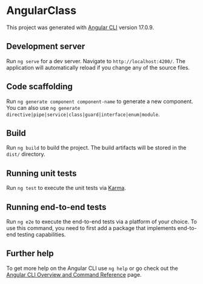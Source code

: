 #  AngularClass

This project was generated with [Angular CLI](https://github.com/angular/angular-cli) version 17.0.9.

##  Development server

Run `ng serve` for a dev server. Navigate to `http://localhost:4200/`. The application will automatically reload if you change any of the source files.

##  Code scaffolding

Run `ng generate component component-name` to generate a new component. You can also use `ng generate directive|pipe|service|class|guard|interface|enum|module`.

##  Build

Run `ng build` to build the project. The build artifacts will be stored in the `dist/` directory.

##  Running unit tests

Run `ng test` to execute the unit tests via [Karma](https://karma-runner.github.io).

##  Running end-to-end tests

Run `ng e2e` to execute the end-to-end tests via a platform of your choice. To use this command, you need to first add a package that implements end-to-end testing capabilities.

##  Further help

To get more help on the Angular CLI use `ng help` or go check out the [Angular CLI Overview and Command Reference](https://angular.io/cli) page.
